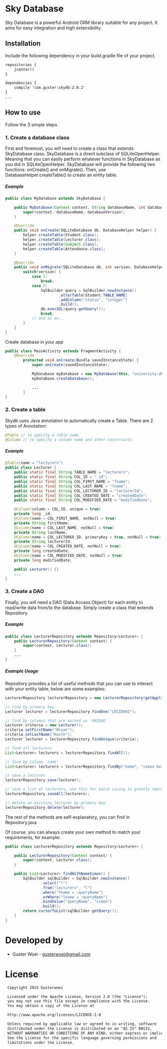 # Sky Database
Sky Database is a powerful Android ORM library suitable for any project. It aims for easy
integration and high extensibility.

## Installation
Include the following dependency in your build.gradle file of your project.
```xml
repositories {
    jcenter()
}

dependencies {
    compile 'com.guster:skydb:2.0.2'
}
...
```

## How to use
Follow the 3 simple steps

### 1. Create a database class
First and foremost, you will need to create a class that extends SkyDatabase class.
SkyDatabase is a direct subclass of SQLiteOpenHelper. Meaning that you can easily perform
whatever functions in SkyDatabase as you did in SQLiteOpenHelper.
SkyDatabase will provide the following two functions: onCreate() and onMigrate().
Then, use DatabaseHelper.createTable() to create an entity table.

##### Example

```java
public class MyDatabase extends SkyDatabase {

    public MyDatabase(Context context, String databaseName, int databaseVersion) {
        super(context, databaseName, databaseVersion);
    }

    @Override
    public void onCreate(SQLiteDatabase db, DatabaseHelper helper) {
        helper.createTable(Student.class);
        helper.createTable(Lecturer.class);
        helper.createTable(Subject.class);
        helper.createTable(Attendance.class);
    }

    @Override
    public void onMigrate(SQLiteDatabase db, int version, DatabaseHelper helper) {
        switch(version) {
            case 1:
                break;
            case 2:
                SqlBuilder query = SqlBuilder.newInstance()
                        .alterTable(Student.TABLE_NAME)
                        .addColumn("status", "integer")
                        .build();
                db.execSQL(query.getQuery());
                break;
            // and so on...
        }
    }
}
```
Create database in your app

```java
public class MainActivity extends FragmentActivity {
    @Override
        protected void onCreate(Bundle savedInstanceState) {
            super.onCreate(savedInstanceState);

            MyDatabase myDatabase = new MyDatabase(this, "university.db", 1);
            myDatabase.createDatabase();

            ...
        }
}
```

### 2. Create a table
Skydb uses Java annotation to automatically create a Table. There are 2 types of Annotation:

```java
@Table // to specify a table name
@Column // to specify a column name and other constraints
```

##### Example

```java
@Table(name = "lecturers")
public class Lecturer {
    public static final String TABLE_NAME = "lecturers";
    public static final String COL_ID = "_id";
    public static final String COL_FIRST_NAME = "fname";
    public static final String COL_LAST_NAME = "lname";
    public static final String COL_LECTURER_ID = "lecturerId";
    public static final String COL_CREATED_DATE = "createdDate";
    public static final String COL_MODIFIED_DATE = "modifiedDate";

    @Column(column = COL_ID, unique = true)
    private long _id;
    @Column(name = COL_FIRST_NAME, notNull = true)
    private String firstName;
    @Column(name = COL_LAST_NAME, notNull = true)
    private String lastName;
    @Column(name = COL_LECTURER_ID, primaryKey = true, notNull = true)
    private String lecturerId;
    @Column(name = COL_CREATED_DATE, notNull = true)
    private long createdDate;
    @Column(name = COL_MODIFIED_DATE, notNull = true)
    private long modifiedDate;

    public Lecturer() {}
    ...
}
```

### 3. Create a DAO
Finally, you will need a DAO (Data Access Object) for each entity to read/write data from/to the database.
Simply create a class that extends Repository.
##### Example

```java
public class LecturerRepository extends Repository<Lecturer> {
    public LecturerRepository(Context context) {
        super(context, Lecturer.class);
    }
    ...
}
```

##### Example Usage
Repository provides a list of useful methods that you can use to interact with your entity table,
below are some examples:

```java
LecturerRepository lecturerRepository = new LecturerRepository(getApplicationContext());

// find by primary key
Lecturer lecturer = lecturerRepository.findOne("LECID001");

// find by columns that are marked as 'UNIQUE'
Lecturer criteria = new Lecturer();
criteria.setFirstName("Bryan");
criteria.setLastName("Keith");
Lecturer lecturer = lecturerRepository.findUnique(criteria);

// find all lecturers
List<Lecturer> lecturers = lecturerRepository.findAll();

// find by column 'name'
List<Lecturer> lecturers = lecturerRepository.findBy("name", "simon keith");

// save a lecturer
lecturerRepository.save(lecturer);

// save a list of lecturers, use this for batch saving to greatly improve the speed and performance
lecturerRepository.saveAll(lecturers);

// delete an existing lecturer by primary key
lecturerRepository.delete(lecturer);
```
The rest of the methods are self-explanatory, you can find in Repository.java

Of course, you can always create your own method to match your requirements, for example:

```java
public class LecturerRepository extends Repository<Lecturer> {

    public LecturerRepository(Context context) {
        super(context, Lecturer.class);
    }

    public List<Lecturer> findWithNameSimon() {
        SqlBuilder sqlBuilder = SqlBuilder.newInstance()
                .select("*")
                .from("lecturers", "l")
                .where("fname = :queryName")
                .orWhere("lname = :queryName")
                .bindValue("queryName", "simon")
                .build();
        return cursorToList(sqlBuilder.getQuery());
    }
}
```

# Developed by
* Guster Woei - <gusterwoei@gmail.com>

# License
```xml
 Copyright 2015 Gusterwoei

 Licensed under the Apache License, Version 2.0 (the "License");
 you may not use this file except in compliance with the License.
 You may obtain a copy of the License at

 http://www.apache.org/licenses/LICENSE-2.0

 Unless required by applicable law or agreed to in writing, software
 distributed under the License is distributed on an "AS IS" BASIS,
 WITHOUT WARRANTIES OR CONDITIONS OF ANY KIND, either express or implied.
 See the License for the specific language governing permissions and
 limitations under the License.
```
